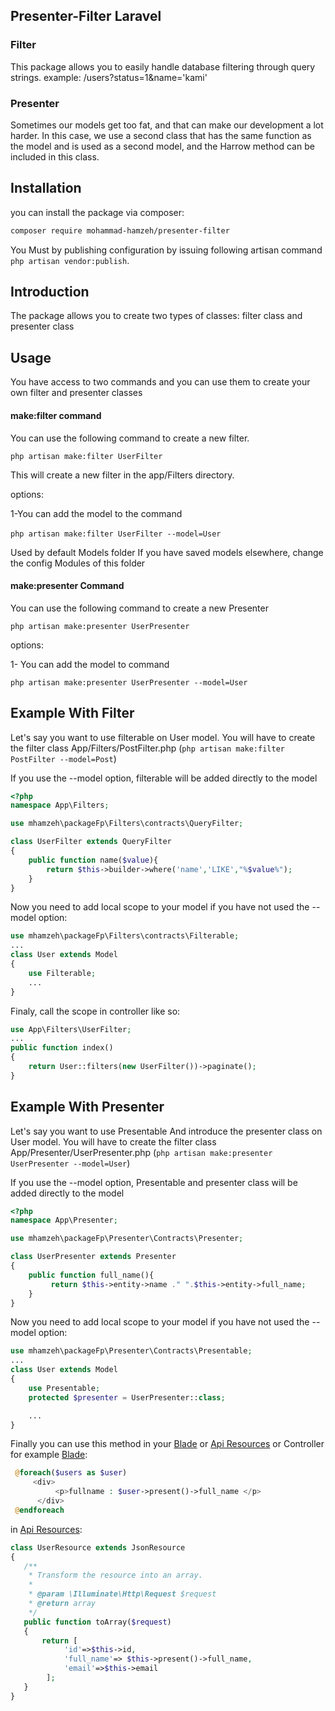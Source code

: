 ## Presenter-Filter Laravel
### Filter
This package allows you to easily handle database filtering through query strings.
example: /users?status=1&name='kami'
### Presenter
Sometimes our models get too fat, and that can make our development a lot harder.
In this case, we use a second class that has the same function as the model and is used as a second model, and the Harrow method can be included in this class.

## Installation
you can install the package via composer:
```bash
composer require mohammad-hamzeh/presenter-filter
```

You Must by publishing configuration by issuing following artisan command ```php artisan vendor:publish```.
    
## Introduction
The package allows you to create two types of classes: filter class and presenter class

## Usage
You have access to two commands and you can use them to create your own filter and presenter classes
#### make:filter command
You can use the following command to create a new filter.

```php artisan make:filter UserFilter```

This will create a new filter in the app/Filters directory.

options:

1-You can add the model to the command

‍‍‍‍‍‍```php artisan make:filter UserFilter --model=User```

Used by default Models folder If you have saved models elsewhere, change the config Modules of this folder

#### make:presenter Command
You can use the following command to create a new Presenter

```php artisan make:presenter UserPresenter```

options:

1- You can add the model to command

```php artisan make:presenter UserPresenter --model=User```

## Example With Filter
Let's say you want to use filterable on User model. You will have to create the filter class App/Filters/PostFilter.php (```php artisan make:filter PostFilter --model=Post```)

If you use the --model option, filterable will be added directly to the model

```php
<?php
namespace App\Filters;

use mhamzeh\packageFp\Filters\contracts\QueryFilter;

class UserFilter extends QueryFilter
{
    public function name($value){
        return $this->builder->where('name','LIKE',"%$value%");        
    }
}
```

Now you need to add local scope to your model if you have not used the --model option:
```php
use mhamzeh\packageFp\Filters\contracts\Filterable;
...
class User extends Model
{
    use Filterable;
    ...
}
```

Finaly, call the scope in controller like so:

```php
use App\Filters\UserFilter;
...
public function index()
{
    return User::filters(new UserFilter())->paginate();
}
```


## Example With Presenter
Let's say you want to use Presentable And introduce the presenter class on User model. You will have to create the filter class App/Presenter/UserPresenter.php (```php artisan make:presenter UserPresenter --model=User```)

If you use the --model option, Presentable and presenter class will be added directly to the model

```php
<?php
namespace App\Presenter;

use mhamzeh\packageFp\Presenter\Contracts\Presenter;

class UserPresenter extends Presenter
{
    public function full_name(){
         return $this->entity->name ." ".$this->entity->full_name;        
    }
}
```
Now you need to add local scope to your model if you have not used the --model option:
```php
use mhamzeh\packageFp\Presenter\Contracts\Presentable;
...
class User extends Model
{
    use Presentable;
    protected $presenter = UserPresenter::class;

    ...
}
```
Finally you can use this method in your [Blade](https://laravel.com/docs/8.x/blade) or [Api Resources](https://laravel.com/docs/8.x/eloquent-resources) or Controller
for example [Blade](https://laravel.com/docs/8.x/blade):
```php
 @foreach($users as $user)
     <div>
          <p>fullname : $user->present()->full_name </p>
      </div>
 @endforeach
```
in [Api Resources](https://laravel.com/docs/8.x/eloquent-resources):
```php
class UserResource extends JsonResource
{
   /**
    * Transform the resource into an array.
    *
    * @param \Illuminate\Http\Request $request
    * @return array
    */
   public function toArray($request)
   {
       return [
            'id'=>$this->id,
            'full_name'=> $this->present()->full_name,
            'email'=>$this->email
        ];
   }
}
```



  


